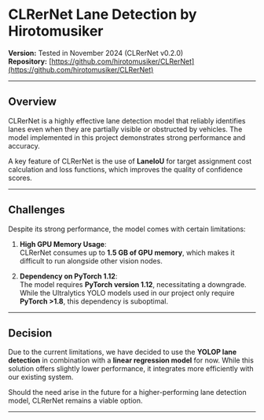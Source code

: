 
# CLRerNet Lane Detection by Hirotomusiker  
**Version:** Tested in November 2024 (CLRerNet v0.2.0)  
**Repository:** [https://github.com/hirotomusiker/CLRerNet](https://github.com/hirotomusiker/CLRerNet)  

---

## Overview  
CLRerNet is a highly effective lane detection model that reliably identifies lanes even when they are partially visible or obstructed by vehicles. The model implemented in this project demonstrates strong performance and accuracy.  

A key feature of CLRerNet is the use of **LaneIoU** for target assignment cost calculation and loss functions, which improves the quality of confidence scores.  

---

## Challenges  
Despite its strong performance, the model comes with certain limitations:  

1. **High GPU Memory Usage**:  
   CLRerNet consumes up to **1.5 GB of GPU memory**, which makes it difficult to run alongside other vision nodes.  

2. **Dependency on PyTorch 1.12**:  
   The model requires **PyTorch version 1.12**, necessitating a downgrade. While the Ultralytics YOLO models used in our project only require **PyTorch >1.8**, this dependency is suboptimal.  

---

## Decision  
Due to the current limitations, we have decided to use the **YOLOP lane detection** in combination with a **linear regression model** for now. While this solution offers slightly lower performance, it integrates more efficiently with our existing system.  

Should the need arise in the future for a higher-performing lane detection model, CLRerNet remains a viable option.  

---
